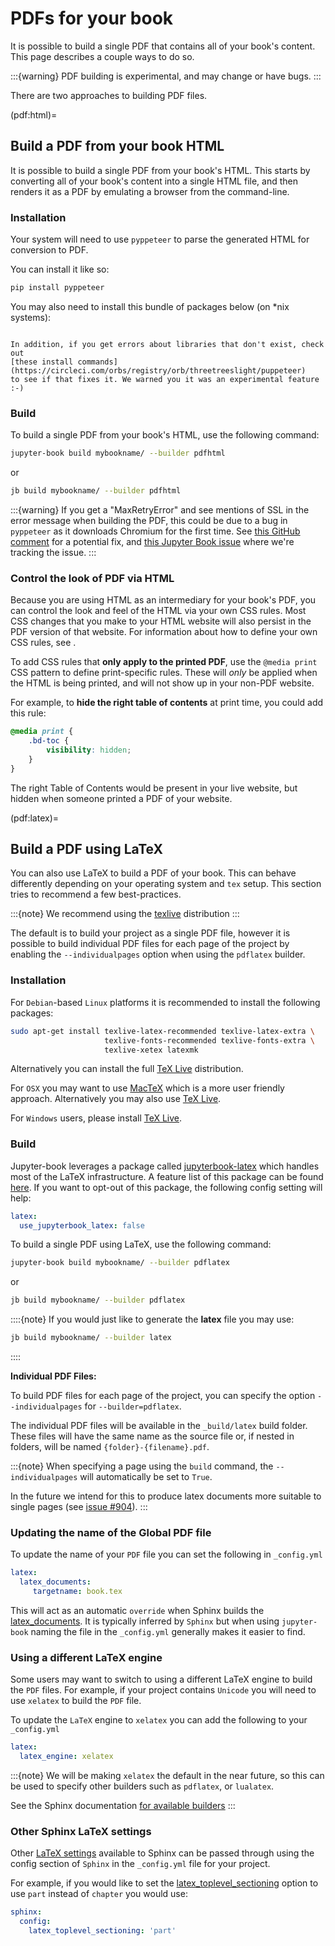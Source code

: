 # PDFs for your book

It is possible to build a single PDF that contains all of your book's content. This
page describes a couple ways to do so.

:::{warning}
PDF building is experimental, and may change or have bugs.
:::

There are two approaches to building PDF files.

(pdf:html)=
## Build a PDF from your book HTML

It is possible to build a single PDF from your book's HTML. This starts by
converting all of your book's content into a single HTML file, and then renders
it as a PDF by emulating a browser from the command-line.

### Installation

Your system will need to use `pyppeteer` to parse the generated HTML for
conversion to PDF.

You can install it like so:

```bash
pip install pyppeteer
```

You may also need to install this bundle of packages below (on *nix systems):

```{literalinclude} ../../.github/workflows/pyppeteer_reqs.txt
```

```{margin}
In addition, if you get errors about libraries that don't exist, check out
[these install commands](https://circleci.com/orbs/registry/orb/threetreeslight/puppeteer)
to see if that fixes it. We warned you it was an experimental feature :-)
```

### Build

To build a single PDF from your book's HTML, use the following command:

```bash
jupyter-book build mybookname/ --builder pdfhtml
```

or

```bash
jb build mybookname/ --builder pdfhtml
```

:::{warning}
If you get a "MaxRetryError" and see mentions of SSL in the error message when building the PDF,
this could be due to a bug in `pyppeteer` as it downloads Chromium for the first time.
See [this GitHub comment](https://github.com/miyakogi/pyppeteer/issues/258#issuecomment-563075764)
for a potential fix, and [this Jupyter Book issue](https://github.com/executablebooks/jupyter-book/issues/593)
where we're tracking the issue.
:::

### Control the look of PDF via HTML

Because you are using HTML as an intermediary for your book's PDF, you can control the look and feel of the HTML via your own CSS rules. Most CSS changes that you make to your HTML website will also persist in the PDF version of that website. For information about how to define your own CSS rules, see [](custom-assets).

To add CSS rules that **only apply to the printed PDF**, use the `@media print` CSS pattern to define print-specific rules. These will *only* be applied when the HTML is being printed, and will not show up in your non-PDF website.

For example, to **hide the right table of contents** at print time, you could add this rule:

```scss
@media print {
    .bd-toc {
        visibility: hidden;
    }
}
```

The right Table of Contents would be present in your live website, but hidden when someone printed a PDF of your website.

(pdf:latex)=
## Build a PDF using LaTeX

You can also use LaTeX to build a PDF of your book.
This can behave differently depending on your operating system and `tex` setup.
This section tries to recommend a few best-practices.

:::{note}
We recommend using the [texlive](https://www.tug.org/texlive/) distribution
:::

The default is to build your project as a single PDF file, however it is possible to build
individual PDF files for each page of the project by enabling the `--individualpages` option
when using the `pdflatex` builder.

### Installation

For `Debian`-based `Linux` platforms it is recommended to install the following packages:

```bash
sudo apt-get install texlive-latex-recommended texlive-latex-extra \
                     texlive-fonts-recommended texlive-fonts-extra \
                     texlive-xetex latexmk
```

Alternatively you can install the full [TeX Live](https://www.tug.org/texlive/quickinstall.html) distribution.

For `OSX` you may want to use [MacTeX](http://www.tug.org/mactex/) which is a more
user friendly approach. Alternatively you may also use [TeX Live](https://www.tug.org/texlive/quickinstall.html).

For `Windows` users, please install [TeX Live](https://www.tug.org/texlive/windows.html).

### Build

Jupyter-book leverages a package called [jupyterbook-latex](https://github.com/executablebooks/jupyterbook-latex)
which handles most of the LaTeX infrastructure. A feature list of this package can be found
[here](https://github.com/executablebooks/jupyterbook-latex/blob/master/docs/intro.md#feature-list).
If you want to opt-out of this package, the following config setting will help:

```yaml
latex:
  use_jupyterbook_latex: false
```

To build a single PDF using LaTeX, use the following command:

```bash
jupyter-book build mybookname/ --builder pdflatex
```

or

```bash
jb build mybookname/ --builder pdflatex
```

::::{note}
If you would just like to generate the **latex** file you may use:

```bash
jb build mybookname/ --builder latex
```

::::

**Individual PDF Files:**

To build PDF files for each page of the project,
you can specify the option `--individualpages` for `--builder=pdflatex`.

The individual PDF files will be available in the `_build/latex` build folder.
These files will have the same name as the source file or, if nested in folders, will be named `{folder}-{filename}.pdf`.

:::{note}
When specifying a page using the `build` command,
the `--individualpages` will automatically be set to `True`.

In the future we intend for this to produce latex documents more suitable to single pages
(see [issue #904](https://github.com/executablebooks/jupyter-book/issues/904)).
:::

### Updating the name of the Global PDF file

To update the name of your `PDF` file you can set the following in `_config.yml`

```yaml
latex:
  latex_documents:
     targetname: book.tex
```

This will act as an automatic `override` when Sphinx builds the
[latex_documents](https://www.sphinx-doc.org/en/master/usage/configuration.html#confval-latex_documents). It is typically inferred by `Sphinx` but when
using `jupyter-book` naming the file in the `_config.yml` generally makes it
easier to find.

### Using a different LaTeX engine

Some users may want to switch to using a different LaTeX engine to build the
`PDF` files. For example, if your project contains `Unicode` you will need to
use `xelatex` to build the `PDF` file.

To update the `LaTeX` engine to `xelatex` you can add the following to your `_config.yml`

```yaml
latex:
  latex_engine: xelatex
```

:::{note}
We will be making `xelatex` the default in the near future, so this can be used to
specify other builders such as `pdflatex`, or `lualatex`.

See the Sphinx documentation [for available builders](https://www.sphinx-doc.org/en/master/usage/configuration.html#confval-latex_engine)
:::

### Other Sphinx LaTeX settings

Other [LaTeX settings](https://www.sphinx-doc.org/en/master/usage/configuration.html#confval-latex_engine) available to Sphinx can be passed through using the config section
of `Sphinx` in the `_config.yml` file for your project.

For example, if you would like to set the [latex_toplevel_sectioning](https://www.sphinx-doc.org/en/master/usage/configuration.html#confval-latex_toplevel_sectioning) option to use `part` instead of `chapter` you would use:

```yaml
sphinx:
  config:
    latex_toplevel_sectioning: 'part'
```
